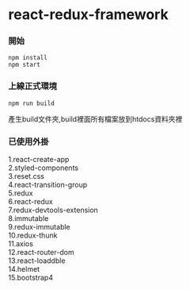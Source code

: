 # react-redux-framework
### 開始
	npm install
	npm start
	
### 上線正式環境
	npm run build
產生build文件夾,build裡面所有檔案放到htdocs資料夾裡

### 已使用外掛
1.react-create-app  
2.styled-components  
3.reset.css  
4.react-transition-group  
5.redux  
6.react-redux  
7.redux-devtools-extension  
8.immutable  
9.redux-immutable  
10.redux-thunk  
11.axios  
12.react-router-dom  
13.react-loaddble  
14.helmet  
15.bootstrap4  
